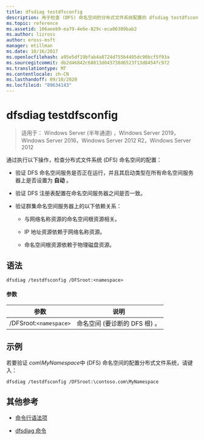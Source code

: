 ```yaml
---
title: dfsdiag testdfsconfig
description: 用于检查 (DFS) 命名空间的分布式文件系统配置的 dfsdiag testdfsconfig 参考文章。
ms.topic: reference
ms.assetid: 106aeeb9-ea79-4e6e-829c-eca06309bab2
ms.author: lizross
author: eross-msft
manager: mtillman
ms.date: 10/16/2017
ms.openlocfilehash: a95e5df19bfab4a8724d755b4495dc90bcf5f93a
ms.sourcegitcommit: db2d46842c68813d043738d6523f13d8454fc972
ms.translationtype: MT
ms.contentlocale: zh-CN
ms.lasthandoff: 09/10/2020
ms.locfileid: "89634143"
---
```

# <a name="dfsdiag-testdfsconfig"></a>dfsdiag testdfsconfig

> 适用于： Windows Server (半年通道) ，Windows Server 2019，Windows Server 2016，Windows Server 2012 R2，Windows Server 2012

通过执行以下操作，检查分布式文件系统 (DFS) 命名空间的配置：

- 验证 DFS 命名空间服务是否正在运行，并且其启动类型在所有命名空间服务器上是否设置为 **自动** 。

- 验证 DFS 注册表配置在命名空间服务器之间是否一致。

- 验证群集命名空间服务器上的以下依赖关系：

  - 与网络名称资源的命名空间根资源相关。

  - IP 地址资源依赖于网络名称资源。

  - 命名空间根资源依赖于物理磁盘资源。

## <a name="syntax"></a>语法

```
dfsdiag /testdfsconfig /DFSroot:<namespace>
```

#### <a name="parameters"></a>参数

| 参数 | 说明 |
| --------- | ----------- |
| /DFSroot:`<namespace>` | 命名空间 (要诊断的 DFS 根) 。 |

## <a name="examples"></a>示例

若要验证 *com\MyNamespace*中 (DFS) 命名空间的配置分布式文件系统，请键入：

```
dfsdiag /testdfsconfig /DFSroot:\contoso.com\MyNamespace
```

## <a name="additional-references"></a>其他参考

- [命令行语法项](command-line-syntax-key.md)

- [dfsdiag 命令](dfsdiag.md)
